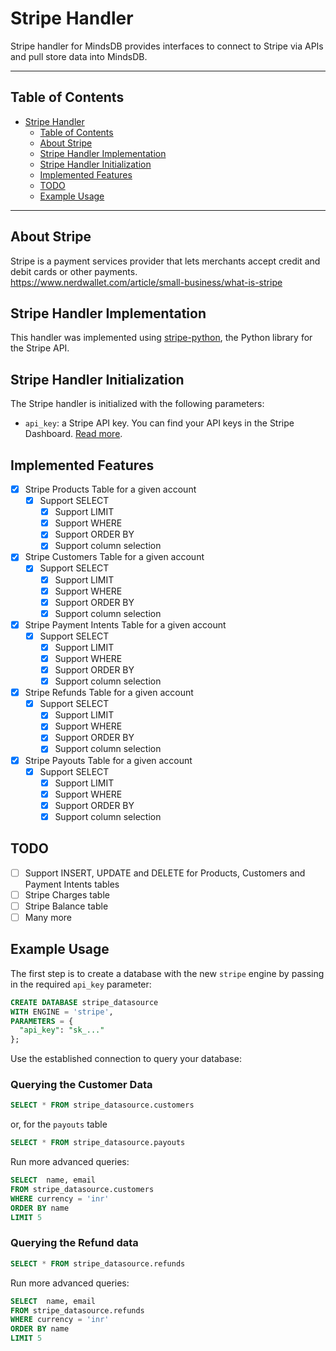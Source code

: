 # Stripe Handler

Stripe handler for MindsDB provides interfaces to connect to Stripe via APIs and pull store data into MindsDB.

---

## Table of Contents

- [Stripe Handler](#stripe-handler)
  - [Table of Contents](#table-of-contents)
  - [About Stripe](#about-stripe)
  - [Stripe Handler Implementation](#stripe-handler-implementation)
  - [Stripe Handler Initialization](#stripe-handler-initialization)
  - [Implemented Features](#implemented-features)
  - [TODO](#todo)
  - [Example Usage](#example-usage)

---

## About Stripe

Stripe is a payment services provider that lets merchants accept credit and debit cards or other payments.
<br>
https://www.nerdwallet.com/article/small-business/what-is-stripe

## Stripe Handler Implementation

This handler was implemented using [stripe-python](https://github.com/stripe/stripe-python), the Python library for the Stripe API.

## Stripe Handler Initialization

The Stripe handler is initialized with the following parameters:

- `api_key`: a Stripe API key. You can find your API keys in the Stripe Dashboard. [Read more](https://stripe.com/docs/keys).

## Implemented Features

- [x] Stripe Products Table for a given account
  - [x] Support SELECT
    - [x] Support LIMIT
    - [x] Support WHERE
    - [x] Support ORDER BY
    - [x] Support column selection
- [x] Stripe Customers Table for a given account
  - [x] Support SELECT
    - [x] Support LIMIT
    - [x] Support WHERE
    - [x] Support ORDER BY
    - [x] Support column selection
- [x] Stripe Payment Intents Table for a given account
  - [x] Support SELECT
    - [x] Support LIMIT
    - [x] Support WHERE
    - [x] Support ORDER BY
    - [x] Support column selection
- [x] Stripe Refunds Table for a given account
  - [x] Support SELECT
    - [x] Support LIMIT
    - [x] Support WHERE
    - [x] Support ORDER BY
    - [x] Support column selection
- [x] Stripe Payouts Table for a given account
  - [x] Support SELECT
    - [x] Support LIMIT
    - [x] Support WHERE
    - [x] Support ORDER BY
    - [x] Support column selection

## TODO

- [ ] Support INSERT, UPDATE and DELETE for Products, Customers and Payment Intents tables
- [ ] Stripe Charges table
- [ ] Stripe Balance table
- [ ] Many more

## Example Usage

The first step is to create a database with the new `stripe` engine by passing in the required `api_key` parameter:

~~~~sql
CREATE DATABASE stripe_datasource
WITH ENGINE = 'stripe',
PARAMETERS = {
  "api_key": "sk_..."
};
~~~~

Use the established connection to query your database:

### Querying the Customer Data
~~~~sql
SELECT * FROM stripe_datasource.customers
~~~~

or, for the `payouts` table
~~~~sql
SELECT * FROM stripe_datasource.payouts
~~~~

Run more advanced queries:

~~~~sql
SELECT  name, email
FROM stripe_datasource.customers
WHERE currency = 'inr'
ORDER BY name
LIMIT 5
~~~~

### Querying the Refund data
~~~~sql
SELECT * FROM stripe_datasource.refunds
~~~~

Run more advanced queries:

~~~~sql
SELECT  name, email
FROM stripe_datasource.refunds
WHERE currency = 'inr'
ORDER BY name
LIMIT 5
~~~~